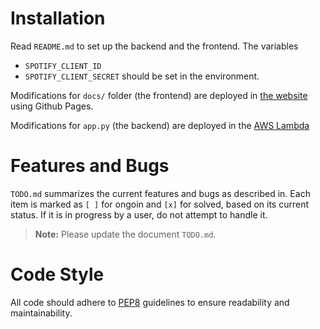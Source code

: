 # Installation

Read `README.md` to set up the backend and the frontend. The variables
- `SPOTIFY_CLIENT_ID`
- `SPOTIFY_CLIENT_SECRET`
should be set in the environment.

Modifications for `docs/` folder (the frontend) are deployed in [the website](https://cperales.github.io/VirtualVinyl) using Github Pages.

Modifications for `app.py` (the backend) are deployed in the [AWS Lambda](https://xrzlv3xlqqgaor44hhddzfrxui0xefxc.lambda-url.us-east-1.on.aws)

# Features and Bugs

`TODO.md` summarizes the current features and bugs as described in. Each item is marked as `[ ]` for ongoin and `[x]` for solved, based on its current status. If it is in progress by a user, do not attempt to handle it.

> **Note:** Please update the document `TODO.md`.

# Code Style

All code should adhere to [PEP8](https://www.python.org/dev/peps/pep-0008/) guidelines to ensure readability and maintainability.
